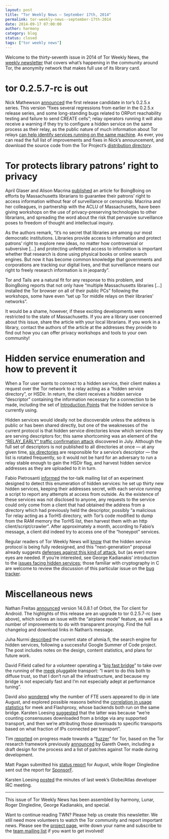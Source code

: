 ```yaml
---
layout: post
title: "Tor Weekly News — September 17th, 2014"
permalink: tor-weekly-news--september-17th-2014
date: 2014-09-17 07:00:00
author: harmony
category: blog
status: closed
tags: ["tor weekly news"]
---
```


Welcome to the thirty-seventh issue in 2014 of Tor Weekly News, the [weekly newsletter](https://lists.torproject.org/cgi-bin/mailman/listinfo/tor-news) that covers what’s happening in the community around Tor, the anonymity network that makes full use of its library card.

tor 0.2.5.7-rc is out
=====================

Nick Mathewson [announced](https://lists.torproject.org/pipermail/tor-talk/2014-September/034740.html) the first release candidate in tor’s 0.2.5.x series. This version “fixes several regressions from earlier in the 0.2.5.x release series, and some long-standing bugs related to ORPort reachability testing and failure to send CREATE cells”; relay operators running it will also receive a warning if they try to configure a hidden service on the same process as their relay, as the public nature of much information about Tor relays [can help identify services running on the same machine](https://bugs.torproject.org/12908#comment:5). As ever, you can read the full list of improvements and fixes in Nick’s announcement, and download the source code from the Tor Project’s [distribution directory](https://www.torproject.org/dist/).

Tor protects library patrons’ right to privacy
==============================================

April Glaser and Alison Macrina [published](http://boingboing.net/2014/09/13/radical-librarianship-how-nin.html) an article for BoingBoing on efforts by Massachusetts librarians to guarantee their patrons’ right to access information without fear of surveillance or censorship. Macrina and her colleagues, in partnership with the ACLU of Massachusetts, have been giving workshops on the use of privacy-preserving technologies to other librarians, and spreading the word about the risk that pervasive surveillance poses to freedom of thought and intellectual inquiry.

As the authors remark, “it’s no secret that libraries are among our most democratic institutions. Libraries provide access to information and protect patrons’ right to explore new ideas, no matter how controversial or subversive […] and protecting unfettered access to information is important whether that research is done using physical books or online search engines. But now it has become common knowledge that governments and corporations are tracking our digital lives, and that surveillance means our right to freely research information is in jeopardy”.

Tor and Tails are a natural fit for any response to this problem, and BoingBoing reports that not only have “multiple Massachusetts libraries […] installed the Tor browser on all of their public PCs” following the workshops, some have even “set up Tor middle relays on their libraries’ networks”.

It would be a shame, however, if these exciting developments were restricted to the state of Massachusetts. If you are a library user concerned about this issue, share the article with your local librarians. If you work in a library, contact the authors of the article at the addresses they provide to find out how you can offer privacy workshops and tools to your own community!

Hidden service enumeration and how to prevent it
================================================

When a Tor user wants to connect to a hidden service, their client makes a request over the Tor network to a relay acting as a “hidden service directory”, or HSDir. In return, the client receives a hidden service “descriptor” containing the information necessary for a connection to be made, including the set of [Introduction Points](https://www.torproject.org/docs/hidden-services) that the hidden service is currently using.

Hidden services would ideally not be discoverable unless the address is public or has been shared directly, but one of the weaknesses of the current protocol is that hidden service directories know which services they are serving descriptors for; this same shortcoming was an element of the [“RELAY\_EARLY” traffic confirmation attack](https://blog.torproject.org/blog/tor-security-advisory-relay-early-traffic-confirmation-attack) discovered in July. Although the full set of descriptors is not published to all directories at once — at any given time, [six directories](https://gitweb.torproject.org/torspec.git/blob/HEAD:/rend-spec.txt#l496) are responsible for a service’s descriptor — the list is rotated frequently, so it would not be hard for an adversary to run a relay stable enough to gain the HSDir flag, and harvest hidden service addresses as they are uploaded to it in turn.

Fabio Pietrosanti [informed](https://lists.torproject.org/pipermail/tor-talk/2014-September/034751.html) the tor-talk mailing list of an experiment designed to detect this enumeration of hidden services: he set up thirty new hidden services, keeping their addresses secret, with each service running a script to report any attempts at access from outside. As the existence of these services was not disclosed to anyone, any requests to the service could only come from a client that had obtained the address from a directory which had previously held the descriptor, possibly “a malicious Tor relay acting as a TorHS directory, with Tor’s code modified to dump from the RAM memory the TorHS list, then harvest them with an http client/script/crawler”. After approximately a month, according to Fabio’s message, a client did indeed try to access one of the “honeypot” services.

Regular readers of Tor Weekly News will [know](https://lists.torproject.org/pipermail/tor-news/2013-December/000023.html) that the hidden service protocol is being fully redesigned, and this “next-generation” proposal already suggests [defenses against this kind of attack](https://gitweb.torproject.org/torspec.git/blob/HEAD:/proposals/224-rend-spec-ng.txt#l571), but (as ever) more eyes are needed. If you’re interested, see George Kadianakis’ introduction to the [issues facing hidden services](https://blog.torproject.org/blog/hidden-services-need-some-love); those familiar with cryptography in C are welcome to review the discussion of this particular issue on the [bug tracker](https://bugs.torproject.org/8106).

Miscellaneous news
==================

Nathan Freitas [announced](https://lists.mayfirst.org/pipermail/guardian-dev/2014-September/003773.html) version 14.0.8.1 of Orbot, the Tor client for Android. The highlights of this release are an upgrade to tor 0.2.5.7-rc (see above), which solves an issue with the “airplane mode” feature, as well as a number of improvements to do with transparent proxying. Find the full changelog and download links in Nathan’s message.

Juha Nurmi [described](https://blog.torproject.org/blog/ahmia-search-after-gsoc-development) the current state of ahmia.fi, the search engine for hidden services, following a successful Google Summer of Code project. The post includes notes on the design, content statistics, and plans for future work.

David Fifield called for a volunteer operating a “[big fast bridge](https://lists.torproject.org/pipermail/tor-dev/2014-September/007482.html)” to take over the running of the [meek](https://trac.torproject.org/projects/tor/wiki/doc/meek) pluggable transport: “I want to do this both to diffuse trust, so that I don’t run all the infrastructure, and because my bridge is not especially fast and I’m not especially adept at performance tuning”.

David also [wondered](https://lists.torproject.org/pipermail/tor-dev/2014-September/007481.html) why the number of FTE users appeared to dip in late August, and explored possible reasons behind the [correlation in usage statistics](https://lists.torproject.org/pipermail/tor-dev/2014-September/007480.html) for meek and Flashproxy, whose backends both run on the same bridge. Karsten Loesing [suggested](https://lists.torproject.org/pipermail/tor-dev/2014-September/007483.html) that the latter was because “we’re counting consensuses downloaded from a bridge via any supported transport, and then we’re attributing those downloads to specific transports based on what fraction of IPs connected per transport”.

Tim [reported](https://lists.torproject.org/pipermail/tor-dev/2014-September/007471.html) on progress made towards a “[fuzzer](https://en.wikipedia.org/wiki/Fuzz_testing)” for Tor, based on the Tor research framework previously [announced](https://lists.torproject.org/pipermail/tor-dev/2014-July/007232.html) by Gareth Owen, including a draft design for the process and a list of patches against Tor made during development.

Matt Pagan submitted his [status report](https://lists.torproject.org/pipermail/tor-reports/2014-September/000650.html) for August, while Roger Dingledine sent out the report for [SponsorF](https://lists.torproject.org/pipermail/tor-reports/2014-September/000649.html).

Karsten Loesing [posted](https://lists.torproject.org/pipermail/tor-dev/2014-September/007469.html) the minutes of last week’s Globe/Atlas developer IRC meeting.

* * * * *

This issue of Tor Weekly News has been assembled by harmony, Lunar, Roger Dingledine, George Kadianakis, and special.

Want to continue reading TWN? Please help us create this newsletter. We still need more volunteers to watch the Tor community and report important news. Please see the [project page](https://trac.torproject.org/projects/tor/wiki/TorWeeklyNews), write down your name and subscribe to the [team mailing list](https://lists.torproject.org/cgi-bin/mailman/listinfo/news-team) if you want to get involved!

